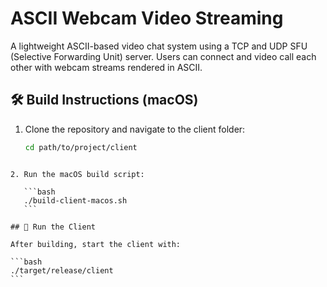 # ASCII Webcam Video Streaming

A lightweight ASCII-based video chat system using a TCP and UDP SFU (Selective Forwarding Unit) server. Users can connect and video call each other with webcam streams rendered in ASCII.

## 🛠 Build Instructions (macOS)

1. Clone the repository and navigate to the client folder:

   ```bash
   cd path/to/project/client
````

2. Run the macOS build script:

   ```bash
   ./build-client-macos.sh
   ```

## 🚀 Run the Client

After building, start the client with:

```bash
./target/release/client
```